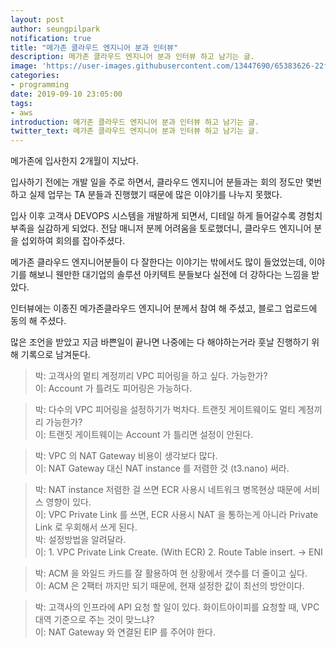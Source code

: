 ```yaml
---
layout: post
author: seungpilpark
notification: true
title: "메가존 클라우드 엔지니어 분과 인터뷰"
description: 메가존 클라우드 엔지니어 분과 인터뷰 하고 남기는 글.
image: 'https://user-images.githubusercontent.com/13447690/65383626-22f4bf80-dd53-11e9-8048-42a632739742.jpg'
categories:
- programming
date: 2019-09-10 23:05:00
tags:
- aws
introduction: 메가존 클라우드 엔지니어 분과 인터뷰 하고 남기는 글.
twitter_text: 메가존 클라우드 엔지니어 분과 인터뷰 하고 남기는 글.
---
```


메가존에 입사한지 2개월이 지났다.

입사하기 전에는 개발 일을 주로 하면서, 클라우드 엔지니어 분들과는 회의 정도만 몇번 하고 실제 업무는 TA 분들과 진행했기 때문에 많은 이야기를 나누지 못했다.

입사 이후 고객사 DEVOPS 시스템을 개발하게 되면서, 디테일 하게 들어갈수록 경험치 부족을 실감하게 되었다. 전담 매니저 분께 어려움을 토로했더니, 클라우드 엔지니어 분을 섭외하여 회의를 잡아주셨다.

메가존 클라우드 엔지니어분들이 다 잘한다는 이야기는 밖에서도 많이 들었었는데, 이야기를 해보니 웬만한 대기업의 솔루션 아키텍트 분들보다 실전에 더 강하다는 느낌을 받았다. 

인터뷰에는 이종진 메가존클라우드 엔지니어 분께서 참여 해 주셨고, 블로그 업로드에 동의 해 주셨다.

많은 조언을 받았고 지금 바쁜일이 끝나면 나중에는 다 해야하는거라 훗날 진행하기 위해 기록으로 남겨둔다.

> 박: 고객사의 멑티 계정끼리 VPC 피어링을 하고 싶다. 가능한가?  
이: Account 가 틀려도 피어링은 가능하다.

> 박: 다수의 VPC 피어링을 설정하기가 벅차다. 트랜짓 게이트웨이도 멀티 계정끼리 가능한가?  
이: 트랜짓 게이트웨이는 Account 가 틀리면 설정이 안된다.

> 박: VPC 의 NAT Gateway 비용이 생각보다 많다.  
이: NAT Gateway 대신 NAT instance 를 저렴한 것 (t3.nano) 써라.

> 박: NAT instance 저렴한 걸 쓰면 ECR 사용시 네트워크 병목현상 때문에 서비스 영향이 있다.  
이: VPC Private Link 를 쓰면, ECR 사용시 NAT 을 통하는게 아니라 Private Link 로 우회해서 쓰게 된다.  
박: 설정방법을 알려달라.  
이: 1. VPC Private Link Create. (With ECR) 2. Route Table insert. -> ENI

> 박: ACM 을 와일드 카드를 잘 활용하여 현 상황에서 갯수를 더 줄이고 싶다.  
이: ACM 은 2팩터 까지만 되기 때문에, 현재 설정한 값이 최선의 방안이다.

> 박: 고객사의 인프라에 API 요청 할 일이 있다. 화이트아이피를 요청할 때, VPC 대역 기준으로 주는 것이 맞느냐?  
이: NAT Gateway 와 연결된 EIP 를 주어야 한다.



